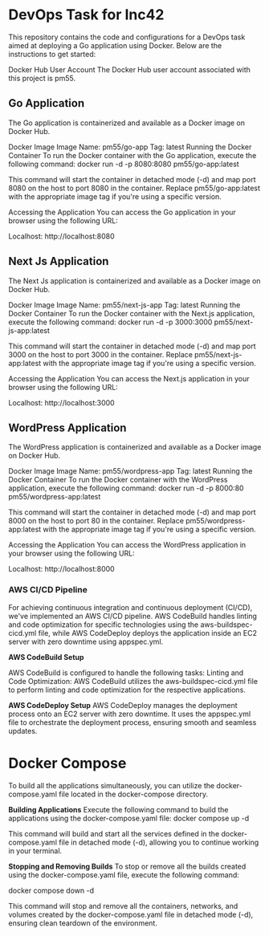 # DevOps Task for Inc42


This repository contains the code and configurations for a DevOps task aimed at deploying a Go application using Docker. Below are the instructions to get started:

 Docker Hub User Account
The Docker Hub user account associated with this project is pm55.

## Go Application
The Go application is containerized and available as a Docker image on Docker Hub.

 Docker Image
Image Name: pm55/go-app
Tag: latest
Running the Docker Container
To run the Docker container with the Go application, execute the following command:
docker run -d -p 8080:8080 pm55/go-app:latest

This command will start the container in detached mode (-d) and map port 8080 on the host to port 8080 in the container. Replace pm55/go-app:latest with the appropriate image tag if you're using a specific version.

 Accessing the Application
You can access the Go application in your browser using the following URL:

Localhost: http://localhost:8080

## Next Js Application
The Next Js application is containerized and available as a Docker image on Docker Hub.

 Docker Image
Image Name: pm55/next-js-app
Tag: latest
Running the Docker Container
To run the Docker container with the Next.js application, execute the following command:
docker run -d -p 3000:3000 pm55/next-js-app:latest

This command will start the container in detached mode (-d) and map port 3000 on the host to port 3000 in the container. Replace pm55/next-js-app:latest with the appropriate image tag if you're using a specific version.

 Accessing the Application
You can access the Next.js application in your browser using the following URL:

Localhost: http://localhost:3000


## WordPress Application
The WordPress application is containerized and available as a Docker image on Docker Hub.

Docker Image
Image Name: pm55/wordpress-app
Tag: latest
Running the Docker Container
To run the Docker container with the WordPress application, execute the following command:
docker run -d -p 8000:80 pm55/wordpress-app:latest

This command will start the container in detached mode (-d) and map port 8000 on the host to port 80 in the container. Replace pm55/wordpress-app:latest with the appropriate image tag if you're using a specific version.

Accessing the Application
You can access the WordPress application in your browser using the following URL:

Localhost: http://localhost:8000


### AWS CI/CD Pipeline
For achieving continuous integration and continuous deployment (CI/CD), we've implemented an AWS CI/CD pipeline. AWS CodeBuild handles linting and code optimization for specific technologies using the aws-buildspec-cicd.yml file, while AWS CodeDeploy deploys the application inside an EC2 server with zero downtime using appspec.yml.

**AWS CodeBuild Setup**

AWS CodeBuild is configured to handle the following tasks:
Linting and Code Optimization: AWS CodeBuild utilizes the aws-buildspec-cicd.yml file to perform linting and code optimization for the respective applications.

**AWS CodeDeploy Setup**
AWS CodeDeploy manages the deployment process onto an EC2 server with zero downtime. It uses the appspec.yml file to orchestrate the deployment process, ensuring smooth and seamless updates.

# Docker Compose
To build all the applications simultaneously, you can utilize the docker-compose.yaml file located in the docker-compose directory.

**Building Applications**
Execute the following command to build the applications using the docker-compose.yaml file:
docker compose up -d

This command will build and start all the services defined in the docker-compose.yaml file in detached mode (-d), allowing you to continue working in your terminal.

**Stopping and Removing Builds**
To stop or remove all the builds created using the docker-compose.yaml file, execute the following command:

docker compose down -d

This command will stop and remove all the containers, networks, and volumes created by the docker-compose.yaml file in detached mode (-d), ensuring clean teardown of the environment.
